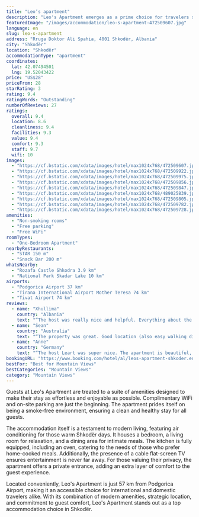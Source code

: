 ```yaml
---
title: "Leo’s apartment"
description: "Leo's Apartment emerges as a prime choice for travelers seeking comfort and convenience in Shkodër, Shkoder County."
featuredImage: "/images/accommodation/leo-s-apartment-472509607.jpg"
language: en
slug: leo-s-apartment
address: "Rruga Doktor Ali Spahia, 4001 Shkodër, Albania"
city: "Shkodër"
location: "Shkodër"
accommodationType: "apartment"
coordinates:
  lat: 42.07494501
  lng: 19.52043422
price: "US$28"
priceFrom: 28
starRating: 3
rating: 9.4
ratingWords: "Outstanding"
numberOfReviews: 27
ratings:
  overall: 9.4
  location: 8.6
  cleanliness: 9.4
  facilities: 9.3
  value: 9.4
  comfort: 9.3
  staff: 9.7
  wifi: 10
images:
  - "https://cf.bstatic.com/xdata/images/hotel/max1024x768/472509607.jpg?k=c1c2224d52affda7deb632e9026fd23d7ae45238385d2b6befdd424453f0e07e&o=&hp=1"
  - "https://cf.bstatic.com/xdata/images/hotel/max1024x768/472509922.jpg?k=be94bbd85b584bfa0136df0496475e77ef14ecc4f41ad88e8054b9aedba34006&o=&hp=1"
  - "https://cf.bstatic.com/xdata/images/hotel/max1024x768/472509975.jpg?k=670d37a06a3ce16d56ef3f1c2f7dd80ca14398ad3095d00998290bf85a381103&o=&hp=1"
  - "https://cf.bstatic.com/xdata/images/hotel/max1024x768/472509856.jpg?k=7e3227f057642170733a851326ca8681108d2eee4da72a84cac81cc7dbaa4365&o=&hp=1"
  - "https://cf.bstatic.com/xdata/images/hotel/max1024x768/472509847.jpg?k=ee3bbe1daaae3fd858083b8b97daf34b4f2db50a67b07f53965b5d316795ab8a&o=&hp=1"
  - "https://cf.bstatic.com/xdata/images/hotel/max1024x768/489025839.jpg?k=6137e188ead25904928f0bc5bc0fdd382eddc0afbff9be99ea229f5438843b86&o=&hp=1"
  - "https://cf.bstatic.com/xdata/images/hotel/max1024x768/472509805.jpg?k=8521eddadb92f35c186473f4410da46657ecc7659d4643fd4dd504885fcbcfd5&o=&hp=1"
  - "https://cf.bstatic.com/xdata/images/hotel/max1024x768/472509782.jpg?k=50f4ffd5672904a999550fa29c70d0ae3aa5853135bb912d9df42f0add2930e1&o=&hp=1"
  - "https://cf.bstatic.com/xdata/images/hotel/max1024x768/472509728.jpg?k=630ac8466d115f73b41241e187b1294ae777f4df4d630f0c6c66e98873b2d0c4&o=&hp=1"
amenities:
  - "Non-smoking rooms"
  - "Free parking"
  - "Free WiFi"
roomTypes:
  - "One-Bedroom Apartment"
nearbyRestaurants:
  - "STAR 150 m"
  - "Snack Bar 200 m"
whatsNearby:
  - "Rozafa Castle Shkodra 3.9 km"
  - "National Park Skadar Lake 10 km"
airports:
  - "Podgorica Airport 37 km"
  - "Tirana International Airport Mother Teresa 74 km"
  - "Tivat Airport 74 km"
reviews:
  - name: "Xhullima"
    country: "Albania"
    text: "“The host was really nice and helpful. Everything about the place was excellent it was comfortable, clean, peaceful, and in a good location.”"
  - name: "Sean"
    country: "Australia"
    text: "“The property was great. Good location (also easy walking distance from the bus stop), great value, very clean,and Leo was a wonderful host. He gave us a very warm welcome and helped us with all our questions and needs we had. I would certainly...”"
  - name: "Anne"
    country: "Germany"
    text: "“The host Leart was super nice. The apartment is beautiful, very clean and spacious. Nice view from the balcony, living room and bedroom. Walking distance to the center (10 min) and easy parking. We can recommend it 100%.”"
bookingURL: "https://www.booking.com/hotel/al/leos-apartment-shkoder.en-gb.html?aid=8035640"
bestFor: "Best for Mountain Views"
bestCategories: "Mountain Views"
category: "Mountain Views"
---
```


Guests at Leo's Apartment are treated to a suite of amenities designed to make their stay as effortless and enjoyable as possible. Complimentary WiFi and on-site parking are just the beginning. The apartment prides itself on being a smoke-free environment, ensuring a clean and healthy stay for all guests.

The accommodation itself is a testament to modern living, featuring air conditioning for those warm Shkodër days. It houses a bedroom, a living room for relaxation, and a dining area for intimate meals. The kitchen is fully equipped, including an oven, catering to the needs of those who prefer home-cooked meals. Additionally, the presence of a cable flat-screen TV ensures entertainment is never far away. For those valuing their privacy, the apartment offers a private entrance, adding an extra layer of comfort to the guest experience.

Located conveniently, Leo's Apartment is just 57 km from Podgorica Airport, making it an accessible choice for international and domestic travelers alike. With its combination of modern amenities, strategic location, and commitment to guest comfort, Leo's Apartment stands out as a top accommodation choice in Shkodër.